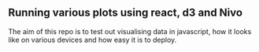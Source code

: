 ## Running various plots using react, d3 and Nivo
The aim of this repo is to test out visualising data in javascript, how it looks like on various devices and how easy it is to deploy.

